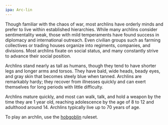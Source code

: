 ```yaml
---
ipa: Arc-lin
---
```


Though familiar with the chaos of war, most archlins have orderly minds and prefer to live within established hierarchies. While many archlins consider sentimentality weak, those with mild temperaments have found success in diplomacy and international outreach. Even civilian groups such as farming collectives or trading houses organize into regiments, companies, and divisions. Most archlins fixate on social status, and many constantly strive to advance their social position.

Archlins stand nearly as tall as humans, though they tend to have shorter legs and longer arms and torsos. They have bald, wide heads, beady eyes, and gray skin that becomes steely blue when tanned. Archlins are remarkably hardy; they recover from illnesses quickly and can exert themselves for long periods with little difficulty.

Archlins mature quickly, and most can walk, talk, and hold a weapon by the time they are 1 year old, reaching adolescence by the age of 8 to 12 and adulthood around 14. Archlins typically live up to 70 years of age.

To play an archlin, use the [hobgoblin](https://2e.aonprd.com/Ancestries.aspx?ID=13) ruleset.
